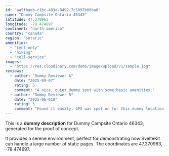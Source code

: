 ```yaml
---
id: "aa5fbaeb-c1bc-483a-8492-7c5097b86ba6"
name: "Dummy Campsite Ontario 46343"
latitude: 47.370963
longitude: -78.474697
continent: "north-america"
country: "canada"
region: "ontario"
amenities:
  - "tent-only"
  - "hiking"
  - "cell-service"
images:
  - "https://res.cloudinary.com/demo/image/upload/v1/sample.jpg"
reviews:
  - author: "Dummy Reviewer A"
    date: "2025-09-07"
    rating: 5
    comment: "A nice, quiet dummy spot with some basic amenities."
  - author: "Dummy Reviewer B"
    date: "2025-06-010"
    rating: 3
    comment: "Found it easily. GPS was spot on for this dummy location."
---
```


This is a **dummy description** for Dummy Campsite Ontario 46343, generated for the proof of concept.

It provides a serene environment, perfect for demonstrating how SvelteKit can handle a large number of static pages. The coordinates are 47.370963, -78.474697.
